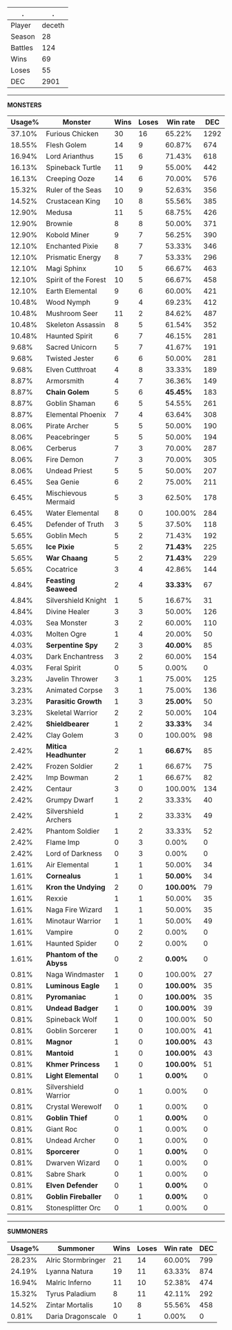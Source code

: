 .|.
|-|-
Player|deceth
Season|28
Battles|124
Wins|69
Loses|55
DEC|2901

---
**MONSTERS**

Usage%|Monster|Wins|Loses|Win rate|DEC|
-|-|-|-|-|-|
37.10%|Furious Chicken|30|16|65.22%|1292|
18.55%|Flesh Golem|14|9|60.87%|674|
16.94%|Lord Arianthus|15|6|71.43%|618|
16.13%|Spineback Turtle|11|9|55.00%|442|
16.13%|Creeping Ooze|14|6|70.00%|576|
15.32%|Ruler of the Seas|10|9|52.63%|356|
14.52%|Crustacean King|10|8|55.56%|385|
12.90%|Medusa|11|5|68.75%|426|
12.90%|Brownie|8|8|50.00%|371|
12.90%|Kobold Miner|9|7|56.25%|390|
12.10%|Enchanted Pixie|8|7|53.33%|346|
12.10%|Prismatic Energy|8|7|53.33%|296|
12.10%|Magi Sphinx|10|5|66.67%|463|
12.10%|Spirit of the Forest|10|5|66.67%|458|
12.10%|Earth Elemental|9|6|60.00%|421|
10.48%|Wood Nymph|9|4|69.23%|412|
10.48%|Mushroom Seer|11|2|84.62%|487|
10.48%|Skeleton Assassin|8|5|61.54%|352|
10.48%|Haunted Spirit|6|7|46.15%|281|
9.68%|Sacred Unicorn|5|7|41.67%|191|
9.68%|Twisted Jester|6|6|50.00%|281|
9.68%|Elven Cutthroat|4|8|33.33%|189|
8.87%|Armorsmith|4|7|36.36%|149|
8.87%|**Chain Golem**|5|6|**45.45%**|183|
8.87%|Goblin Shaman|6|5|54.55%|261|
8.87%|Elemental Phoenix|7|4|63.64%|308|
8.06%|Pirate Archer|5|5|50.00%|190|
8.06%|Peacebringer|5|5|50.00%|194|
8.06%|Cerberus|7|3|70.00%|287|
8.06%|Fire Demon|7|3|70.00%|305|
8.06%|Undead Priest|5|5|50.00%|207|
6.45%|Sea Genie|6|2|75.00%|211|
6.45%|Mischievous Mermaid|5|3|62.50%|178|
6.45%|Water Elemental|8|0|100.00%|284|
6.45%|Defender of Truth|3|5|37.50%|118|
5.65%|Goblin Mech|5|2|71.43%|192|
5.65%|**Ice Pixie**|5|2|**71.43%**|225|
5.65%|**War Chaang**|5|2|**71.43%**|229|
5.65%|Cocatrice|3|4|42.86%|144|
4.84%|**Feasting Seaweed**|2|4|**33.33%**|67|
4.84%|Silvershield Knight|1|5|16.67%|31|
4.84%|Divine Healer|3|3|50.00%|126|
4.03%|Sea Monster|3|2|60.00%|110|
4.03%|Molten Ogre|1|4|20.00%|50|
4.03%|**Serpentine Spy**|2|3|**40.00%**|85|
4.03%|Dark Enchantress|3|2|60.00%|154|
4.03%|Feral Spirit|0|5|0.00%|0|
3.23%|Javelin Thrower|3|1|75.00%|125|
3.23%|Animated Corpse|3|1|75.00%|136|
3.23%|**Parasitic Growth**|1|3|**25.00%**|50|
3.23%|Skeletal Warrior|2|2|50.00%|104|
2.42%|**Shieldbearer**|1|2|**33.33%**|34|
2.42%|Clay Golem|3|0|100.00%|98|
2.42%|**Mitica Headhunter**|2|1|**66.67%**|85|
2.42%|Frozen Soldier|2|1|66.67%|75|
2.42%|Imp Bowman|2|1|66.67%|82|
2.42%|Centaur|3|0|100.00%|134|
2.42%|Grumpy Dwarf|1|2|33.33%|40|
2.42%|Silvershield Archers|1|2|33.33%|49|
2.42%|Phantom Soldier|1|2|33.33%|52|
2.42%|Flame Imp|0|3|0.00%|0|
2.42%|Lord of Darkness|0|3|0.00%|0|
1.61%|Air Elemental|1|1|50.00%|34|
1.61%|**Cornealus**|1|1|**50.00%**|34|
1.61%|**Kron the Undying**|2|0|**100.00%**|79|
1.61%|Rexxie|1|1|50.00%|35|
1.61%|Naga Fire Wizard|1|1|50.00%|35|
1.61%|Minotaur Warrior|1|1|50.00%|49|
1.61%|Vampire|0|2|0.00%|0|
1.61%|Haunted Spider|0|2|0.00%|0|
1.61%|**Phantom of the Abyss**|0|2|**0.00%**|0|
0.81%|Naga Windmaster|1|0|100.00%|27|
0.81%|**Luminous Eagle**|1|0|**100.00%**|35|
0.81%|**Pyromaniac**|1|0|**100.00%**|35|
0.81%|**Undead Badger**|1|0|**100.00%**|39|
0.81%|Spineback Wolf|1|0|100.00%|50|
0.81%|Goblin Sorcerer|1|0|100.00%|41|
0.81%|**Magnor**|1|0|**100.00%**|43|
0.81%|**Mantoid**|1|0|**100.00%**|43|
0.81%|**Khmer Princess**|1|0|**100.00%**|51|
0.81%|**Light Elemental**|0|1|**0.00%**|0|
0.81%|Silvershield Warrior|0|1|0.00%|0|
0.81%|Crystal Werewolf|0|1|0.00%|0|
0.81%|**Goblin Thief**|0|1|**0.00%**|0|
0.81%|Giant Roc|0|1|0.00%|0|
0.81%|Undead Archer|0|1|0.00%|0|
0.81%|**Sporcerer**|0|1|**0.00%**|0|
0.81%|Dwarven Wizard|0|1|0.00%|0|
0.81%|Sabre Shark|0|1|0.00%|0|
0.81%|**Elven Defender**|0|1|**0.00%**|0|
0.81%|**Goblin Fireballer**|0|1|**0.00%**|0|
0.81%|Stonesplitter Orc|0|1|0.00%|0|

---
**SUMMONERS**

Usage%|Summoner|Wins|Loses|Win rate|DEC|
-|-|-|-|-|-|
28.23%|Alric Stormbringer|21|14|60.00%|799|
24.19%|Lyanna Natura|19|11|63.33%|874|
16.94%|Malric Inferno|11|10|52.38%|474|
15.32%|Tyrus Paladium|8|11|42.11%|292|
14.52%|Zintar Mortalis|10|8|55.56%|458|
0.81%|Daria Dragonscale|0|1|0.00%|0|
